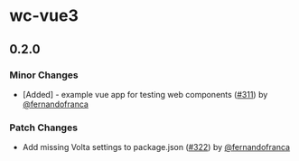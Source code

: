 # wc-vue3

## 0.2.0

### Minor Changes

- [Added] - example vue app for testing web components ([#311](https://github.com/justeattakeaway/pie/pull/311)) by [@fernandofranca](https://github.com/fernandofranca)

### Patch Changes

- Add missing Volta settings to package.json ([#322](https://github.com/justeattakeaway/pie/pull/322)) by [@fernandofranca](https://github.com/fernandofranca)
